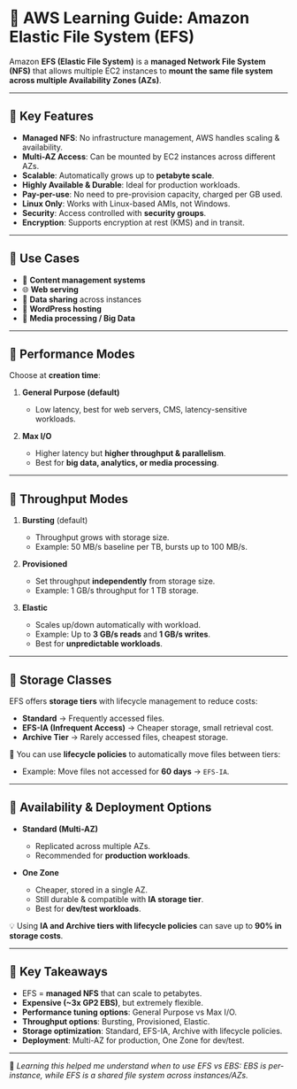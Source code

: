 # 📂 AWS Learning Guide: Amazon Elastic File System (EFS)

Amazon **EFS (Elastic File System)** is a **managed Network File System (NFS)** that allows multiple EC2 instances to **mount the same file system across multiple Availability Zones (AZs)**.  

---

## 🔹 Key Features
- **Managed NFS**: No infrastructure management, AWS handles scaling & availability.  
- **Multi-AZ Access**: Can be mounted by EC2 instances across different AZs.  
- **Scalable**: Automatically grows up to **petabyte scale**.  
- **Highly Available & Durable**: Ideal for production workloads.  
- **Pay-per-use**: No need to pre-provision capacity, charged per GB used.  
- **Linux Only**: Works with Linux-based AMIs, not Windows.  
- **Security**: Access controlled with **security groups**.  
- **Encryption**: Supports encryption at rest (KMS) and in transit.  

---

## 🔹 Use Cases
- 📑 **Content management systems**  
- 🌐 **Web serving**  
- 🤝 **Data sharing** across instances  
- 📝 **WordPress hosting**  
- 🎥 **Media processing / Big Data**  

---

## 🔹 Performance Modes
Choose at **creation time**:
1. **General Purpose (default)**  
   - Low latency, best for web servers, CMS, latency-sensitive workloads.  

2. **Max I/O**  
   - Higher latency but **higher throughput & parallelism**.  
   - Best for **big data, analytics, or media processing**.  

---

## 🔹 Throughput Modes
1. **Bursting** (default)  
   - Throughput grows with storage size.  
   - Example: 50 MB/s baseline per TB, bursts up to 100 MB/s.  

2. **Provisioned**  
   - Set throughput **independently** from storage size.  
   - Example: 1 GB/s throughput for 1 TB storage.  

3. **Elastic**  
   - Scales up/down automatically with workload.  
   - Example: Up to **3 GB/s reads** and **1 GB/s writes**.  
   - Best for **unpredictable workloads**.  

---

## 🔹 Storage Classes
EFS offers **storage tiers** with lifecycle management to reduce costs:

- **Standard** → Frequently accessed files.  
- **EFS-IA (Infrequent Access)** → Cheaper storage, small retrieval cost.  
- **Archive Tier** → Rarely accessed files, cheapest storage.  

📌 You can use **lifecycle policies** to automatically move files between tiers:  
- Example: Move files not accessed for **60 days** → `EFS-IA`.

---

## 🔹 Availability & Deployment Options
- **Standard (Multi-AZ)**  
  - Replicated across multiple AZs.  
  - Recommended for **production workloads**.  

- **One Zone**  
  - Cheaper, stored in a single AZ.  
  - Still durable & compatible with **IA storage tier**.  
  - Best for **dev/test workloads**.  

💡 Using **IA and Archive tiers with lifecycle policies** can save up to **90% in storage costs**.  

---

## 🧠 Key Takeaways
- EFS = **managed NFS** that can scale to petabytes.  
- **Expensive (~3x GP2 EBS)**, but extremely flexible.  
- **Performance tuning options**: General Purpose vs Max I/O.  
- **Throughput options**: Bursting, Provisioned, Elastic.  
- **Storage optimization**: Standard, EFS-IA, Archive with lifecycle policies.  
- **Deployment**: Multi-AZ for production, One Zone for dev/test.  

---

📌 *Learning this helped me understand when to use EFS vs EBS: EBS is per-instance, while EFS is a shared file system across instances/AZs.*  
